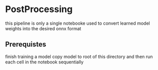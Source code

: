 # PostProcessing 
this pipeline is only a single notebooke used to convert learned model weights into the desired onnx format  
## Prerequistes 
finish training a model copy model to root of this directory and then run each cell in the notebook sequentially